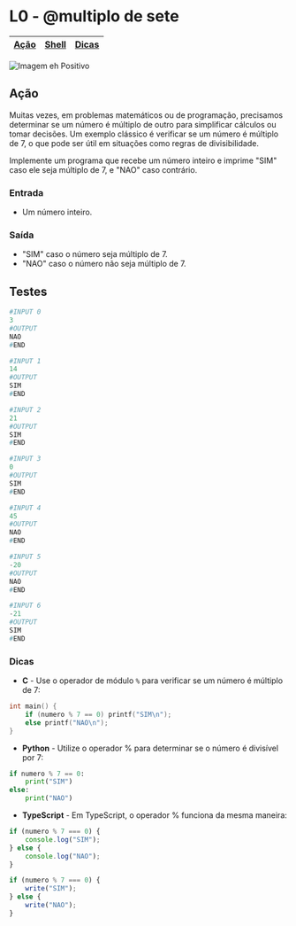 # L0 - @multiplo de sete

[Ação](#ação) | [Shell](#shell) | [Dicas](#dicas)
-- | -- | --

![Imagem eh Positivo](cover.jpg)

## Ação

Muitas vezes, em problemas matemáticos ou de programação, precisamos determinar se um número é múltiplo de outro para simplificar cálculos ou tomar decisões. Um exemplo clássico é verificar se um número é múltiplo de 7, o que pode ser útil em situações como regras de divisibilidade.

Implemente um programa que recebe um número inteiro e imprime "SIM" caso ele seja múltiplo de 7, e "NAO" caso contrário.

### Entrada

- Um número inteiro.

### Saída

- "SIM" caso o número seja múltiplo de 7.
- "NAO" caso o número não seja múltiplo de 7.

## Testes

```py
#INPUT 0
3
#OUTPUT
NAO
#END
```

```py
#INPUT 1
14
#OUTPUT
SIM
#END
```

```py
#INPUT 2
21
#OUTPUT
SIM
#END
```

```py
#INPUT 3
0
#OUTPUT
SIM
#END
```

```py
#INPUT 4
45
#OUTPUT
NAO
#END
```

```py
#INPUT 5
-20
#OUTPUT
NAO
#END
```

```py
#INPUT 6
-21
#OUTPUT
SIM
#END
```

### Dicas

- **C** - Use o operador de módulo `%` para verificar se um número é múltiplo de 7:
``` c
int main() {
    if (numero % 7 == 0) printf("SIM\n");
    else printf("NAO\n");
}
```

- **Python** - Utilize o operador % para determinar se o número é divisível por 7:
``` python
if numero % 7 == 0:
    print("SIM")
else:
    print("NAO")
```

- **TypeScript** - Em TypeScript, o operador % funciona da mesma maneira:
``` ts
if (numero % 7 === 0) {
    console.log("SIM");
} else {
    console.log("NAO");
}
```
``` ts
if (numero % 7 === 0) {
    write("SIM");
} else {
    write("NAO");
}
```